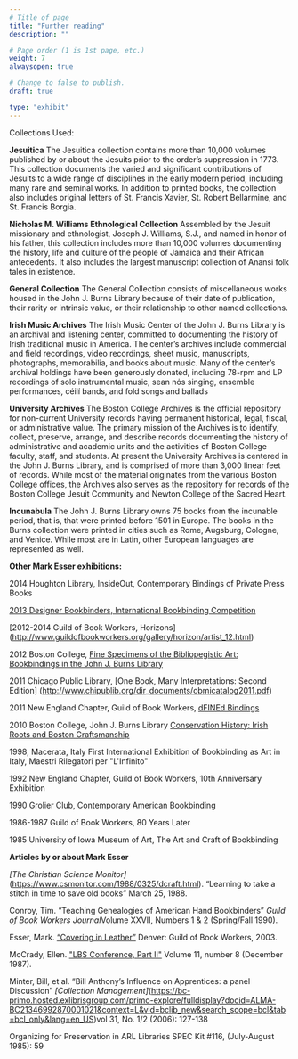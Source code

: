 ```yaml
---
# Title of page
title: "Further reading"
description: ""

# Page order (1 is 1st page, etc.)
weight: 7
alwaysopen: true

# Change to false to publish.
draft: true

type: "exhibit"
---
```

Collections Used: 

**Jesuitica**
The Jesuitica collection contains more than 10,000 volumes published by or about the Jesuits prior to the order’s suppression in 1773. This collection documents the varied and significant contributions of Jesuits to a wide range of disciplines in the early modern period, including many rare and seminal works. In addition to printed books, the collection also includes original letters of St. Francis Xavier, St. Robert Bellarmine, and St. Francis Borgia.

**Nicholas M. Williams Ethnological Collection**
Assembled by the Jesuit missionary and ethnologist, Joseph J. Williams, S.J., and named in honor of his father, this collection includes more than 10,000 volumes documenting the history, life and culture of the people of Jamaica and their African antecedents. It also includes the largest manuscript collection of Anansi folk tales in existence.

**General Collection**
The General Collection consists of miscellaneous works housed in the John J. Burns Library because of their date of publication, their rarity or intrinsic value, or their relationship to other named collections.

**Irish Music Archives**
The Irish Music Center of the John J. Burns Library is an archival and listening center, committed to documenting the history of Irish traditional music in America. The center’s archives include commercial and field recordings, video recordings, sheet music, manuscripts, photographs, memorabilia, and books about music. Many of the center’s archival holdings have been generously donated, including 78-rpm and LP recordings of solo instrumental music, sean nόs singing, ensemble performances, céilí bands, and fold songs and ballads

**University Archives**
The Boston College Archives is the official repository for non-current University records having permanent historical, legal, fiscal, or administrative value. The primary mission of the Archives is to identify, collect, preserve, arrange, and describe records documenting the history of administrative and academic units and the activities of Boston College faculty, staff, and students. At present the University Archives is centered in the John J. Burns Library, and is comprised of more than 3,000 linear feet of records. While most of the material originates from the various Boston College offices, the Archives also serves as the repository for records of the Boston College Jesuit Community and Newton College of the Sacred Heart.

**Incunabula**
The John J. Burns Library owns 75 books from the incunable period, that is, that were printed before 1501 in Europe. The books in the Burns collection were printed in cities such as Rome, Augsburg, Cologne, and Venice. While most are in Latin, other European languages are represented as well.  

**Other Mark Esser exhibitions:**

2014 Houghton Library, InsideOut, Contemporary Bindings of Private Press Books

[2013 Designer Bookbinders, International Bookbinding Competition](http://www.designerbookbinders.org.uk/competitions/dbibc/2013/international_competition5.html)

[2012-2014 Guild of Book Workers, Horizons] (http://www.guildofbookworkers.org/gallery/horizon/artist_12.html)

2012 Boston College, [Fine Specimens of the Bibliopegistic Art: Bookbindings in the John J. Burns Library](http://www.bc.edu/content/bc/libraries/about/exhibits/burns/fine-specimens.html)

2011 Chicago Public Library, [One Book, Many Interpretations: Second Edition] (http://www.chipublib.org/dir_documents/obmicatalog2011.pdf)

2011 New England Chapter, Guild of Book Workers, [dFINEd Bindings](http://www.blurb.com/b/2563806-defined-bindings?ce=blurb_ew&utm_source=widget&SSAID=314743)

2010 Boston College, John J. Burns Library [Conservation History: Irish Roots and Boston Craftsmanship](http://www.bc.edu/content/bc/libraries/about/exhibits/burns/conservationhistory.html)

1998, Macerata, Italy First International Exhibition of Bookbinding as Art in Italy, Maestri Rilegatori per "L'Infinito"

1992 New England Chapter, Guild of Book Workers, 10th Anniversary Exhibition

1990 Grolier Club, Contemporary American Bookbinding

1986-1987 Guild of Book Workers, 80 Years Later

1985 University of Iowa Museum of Art, The Art and Craft of Bookbinding

**Articles by or about Mark Esser**

*[The Christian Science Monitor]*(https://www.csmonitor.com/1988/0325/dcraft.html). “Learning to take a stitch in time to save old books” March 25, 1988.

Conroy, Tim. “Teaching Genealogies of American Hand Bookbinders” *Guild of Book Workers Journal*Volume XXVII, Numbers 1 & 2 (Spring/Fall 1990).

Esser, Mark. [“Covering in Leather”](https://guildofbookworkers.org/sites/guildofbookworkers.org/files/standards/2003-Esser_Mark.pdf) Denver: Guild of Book Workers, 2003. 

McCrady, Ellen. ["LBS Conference, Part II"](http://cool.conservation-us.org/byorg/abbey/an/an11/an11-8/an11-802.html) Volume 11, number 8 (December 1987).

Minter, Bill, et al. “Bill Anthony’s Influence on Apprentices: a panel Discussion”  *[Collection Management]*(https://bc-primo.hosted.exlibrisgroup.com/primo-explore/fulldisplay?docid=ALMA-BC21346992870001021&context=L&vid=bclib_new&search_scope=bcl&tab=bcl_only&lang=en_US)vol 31, No. 1/2 (2006): 127-138

Organizing for Preservation in ARL Libraries SPEC Kit #116, (July-August 1985): 59